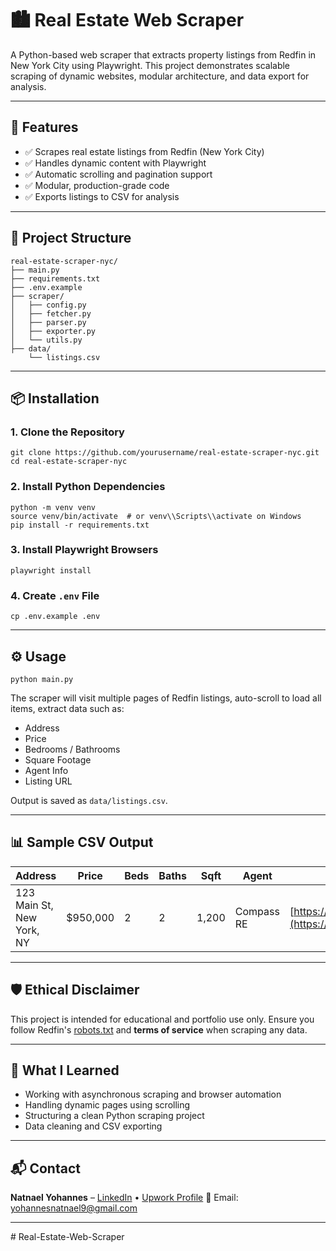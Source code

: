 # 🏙️ Real Estate Web Scraper

A Python-based web scraper that extracts property listings from Redfin in New York City using Playwright. This project demonstrates scalable scraping of dynamic websites, modular architecture, and data export for analysis.

---

## 🚀 Features

- ✅ Scrapes real estate listings from Redfin (New York City)
- ✅ Handles dynamic content with Playwright
- ✅ Automatic scrolling and pagination support
- ✅ Modular, production-grade code
- ✅ Exports listings to CSV for analysis

---

## 📁 Project Structure


```
real-estate-scraper-nyc/
├── main.py                  
├── requirements.txt        
├── .env.example              
├── scraper/                 
│   ├── config.py
│   ├── fetcher.py
│   ├── parser.py
│   ├── exporter.py
│   └── utils.py
├── data/
    └── listings.csv            

```
---

## 📦 Installation

### 1. Clone the Repository
```
git clone https://github.com/yourusername/real-estate-scraper-nyc.git
cd real-estate-scraper-nyc
```

### 2. Install Python Dependencies

```
python -m venv venv
source venv/bin/activate  # or venv\\Scripts\\activate on Windows
pip install -r requirements.txt
```

### 3. Install Playwright Browsers

```
playwright install
```

### 4. Create `.env` File

```
cp .env.example .env
```

---

## ⚙️ Usage

```
python main.py
```

The scraper will visit multiple pages of Redfin listings, auto-scroll to load all items, extract data such as:

* Address
* Price
* Bedrooms / Bathrooms
* Square Footage
* Agent Info
* Listing URL

Output is saved as `data/listings.csv`.

---

## 📊 Sample CSV Output

| Address                   | Price     | Beds | Baths | Sqft  | Agent      | URL                                           |
| ------------------------- | --------- | ---- | ----- | ----- | ---------- | --------------------------------------------- |
| 123 Main St, New York, NY | \$950,000 | 2    | 2     | 1,200 | Compass RE | [https://redfin.com/](https://redfin.com/)... |

---

## 🛡️ Ethical Disclaimer

This project is intended for educational and portfolio use only. Ensure you follow Redfin's [robots.txt](https://www.redfin.com/robots.txt) and **terms of service** when scraping any data.

---

## 🧠 What I Learned

* Working with asynchronous scraping and browser automation
* Handling dynamic pages using scrolling
* Structuring a clean Python scraping project
* Data cleaning and CSV exporting

---

## 📬 Contact

**Natnael Yohannes** – [LinkedIn](https://www.linkedin.com/in/natnael-yohannes-gesiab/) • [Upwork Profile](https://www.upwork.com/freelancers/~01cfd1e9bf46f6a96c)
📧 Email: [yohannesnatnael9@gmail.com](mailto:yohannesnatnael9@gmail.com)

---

#   R e a l - E s t a t e - W e b - S c r a p e r  
 